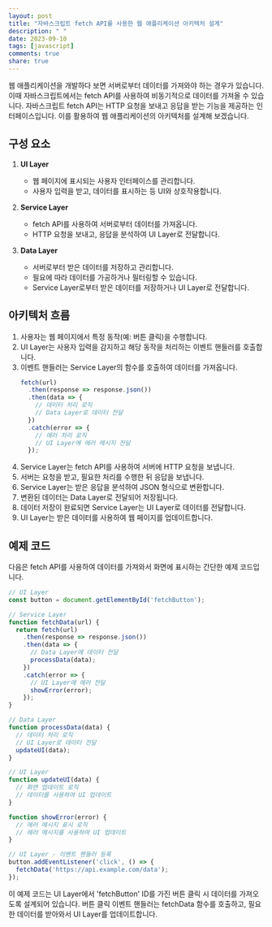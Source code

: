 ```yaml
---
layout: post
title: "자바스크립트 fetch API를 사용한 웹 애플리케이션 아키텍처 설계"
description: " "
date: 2023-09-10
tags: [javascript]
comments: true
share: true
---
```


웹 애플리케이션을 개발하다 보면 서버로부터 데이터를 가져와야 하는 경우가 있습니다. 이때 자바스크립트에서는 fetch API를 사용하여 비동기적으로 데이터를 가져올 수 있습니다. 자바스크립트 fetch API는 HTTP 요청을 보내고 응답을 받는 기능을 제공하는 인터페이스입니다. 이를 활용하여 웹 애플리케이션의 아키텍처를 설계해 보겠습니다.

## 구성 요소

1. **UI Layer**
   - 웹 페이지에 표시되는 사용자 인터페이스를 관리합니다.
   - 사용자 입력을 받고, 데이터를 표시하는 등 UI와 상호작용합니다.

2. **Service Layer**
   - fetch API를 사용하여 서버로부터 데이터를 가져옵니다.
   - HTTP 요청을 보내고, 응답을 분석하여 UI Layer로 전달합니다.

3. **Data Layer**
   - 서버로부터 받은 데이터를 저장하고 관리합니다.
   - 필요에 따라 데이터를 가공하거나 필터링할 수 있습니다.
   - Service Layer로부터 받은 데이터를 저장하거나 UI Layer로 전달합니다.

## 아키텍처 흐름

1. 사용자는 웹 페이지에서 특정 동작(예: 버튼 클릭)을 수행합니다.
2. UI Layer는 사용자 입력을 감지하고 해당 동작을 처리하는 이벤트 핸들러를 호출합니다.
3. 이벤트 핸들러는 Service Layer의 함수를 호출하여 데이터를 가져옵니다.
   ```javascript
   fetch(url)
     .then(response => response.json())
     .then(data => {
       // 데이터 처리 로직
       // Data Layer로 데이터 전달
     })
     .catch(error => {
       // 에러 처리 로직
       // UI Layer에 에러 메시지 전달
     });
   ```
4. Service Layer는 fetch API를 사용하여 서버에 HTTP 요청을 보냅니다.
5. 서버는 요청을 받고, 필요한 처리를 수행한 뒤 응답을 보냅니다.
6. Service Layer는 받은 응답을 분석하여 JSON 형식으로 변환합니다.
7. 변환된 데이터는 Data Layer로 전달되어 저장됩니다.
8. 데이터 저장이 완료되면 Service Layer는 UI Layer로 데이터를 전달합니다.
9. UI Layer는 받은 데이터를 사용하여 웹 페이지를 업데이트합니다.

## 예제 코드

다음은 fetch API를 사용하여 데이터를 가져와서 화면에 표시하는 간단한 예제 코드입니다.

```javascript
// UI Layer
const button = document.getElementById('fetchButton');

// Service Layer
function fetchData(url) {
  return fetch(url)
    .then(response => response.json())
    .then(data => {
      // Data Layer에 데이터 전달
      processData(data);
    })
    .catch(error => {
      // UI Layer에 에러 전달
      showError(error);
    });
}

// Data Layer
function processData(data) {
  // 데이터 처리 로직
  // UI Layer로 데이터 전달
  updateUI(data);
}

// UI Layer
function updateUI(data) {
  // 화면 업데이트 로직
  // 데이터를 사용하여 UI 업데이트
}

function showError(error) {
  // 에러 메시지 표시 로직
  // 에러 메시지를 사용하여 UI 업데이트
}

// UI Layer - 이벤트 핸들러 등록
button.addEventListener('click', () => {
  fetchData('https://api.example.com/data');
});
```

이 예제 코드는 UI Layer에서 'fetchButton' ID를 가진 버튼 클릭 시 데이터를 가져오도록 설계되어 있습니다. 버튼 클릭 이벤트 핸들러는 fetchData 함수를 호출하고, 필요한 데이터를 받아와서 UI Layer를 업데이트합니다.